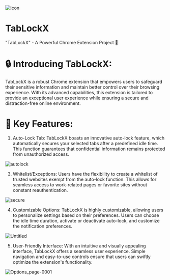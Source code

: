 ![icon](https://github.com/imvks786/TabLockX/assets/56357173/cf236083-c833-473d-b611-579b3564f2ae)

# TabLockX
"TabLockX" - A Powerful Chrome Extension Project 🚀

# 🔒 Introducing TabLockX: 
TabLockX is a robust Chrome extension that empowers users to safeguard their sensitive information and maintain better control over their browsing experience. With its advanced capabilities, this extension is tailored to provide an exceptional user experience while ensuring a secure and distraction-free online environment.

# 🔐 Key Features:
1. Auto-Lock Tab: TabLockX boasts an innovative auto-lock feature, which automatically secures your selected tabs after a predefined idle time. This function guarantees that confidential information remains protected from unauthorized access.

![autolock](https://github.com/imvks786/TabLockX/assets/56357173/7ffe895e-42d2-4bd9-97d7-1bdfd39af79f)


3. Whitelist/Exceptions: Users have the flexibility to create a whitelist of trusted websites exempt from the auto-lock function. This allows for seamless access to work-related pages or favorite sites without constant reauthentication.

![secure](https://github.com/imvks786/TabLockX/assets/56357173/b99d3c47-b21a-4e9b-8314-85e9d21dd9c5)


4. Customizable Options: TabLockX is highly customizable, allowing users to personalize settings based on their preferences. Users can choose the idle time duration, activate or deactivate auto-lock, and customize the notification preferences.

![Untitled](https://github.com/imvks786/TabLockX/assets/56357173/ff15545c-1ccf-442c-97e4-4c3b15cf6871)


5. User-Friendly Interface: With an intuitive and visually appealing interface, TabLockX offers a seamless user experience. Simple navigation and easy-to-use controls ensure that users can swiftly optimize the extension's functionality.

![Options_page-0001](https://github.com/imvks786/TabLockX/assets/56357173/45855fe4-f619-43c6-960b-0d3a43b116b9)

